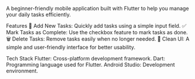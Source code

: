 A beginner-friendly mobile application built with Flutter to help you manage your daily tasks efficiently.

Features
📝 Add New Tasks: Quickly add tasks using a simple input field.
✅ Mark Tasks as Complete: Use the checkbox feature to mark tasks as done.
🗑️ Delete Tasks: Remove tasks easily when no longer needed.
🎨 Clean UI: A simple and user-friendly interface for better usability.


Tech Stack
Flutter: Cross-platform development framework.
Dart: Programming language used for Flutter.
Android Studio: Development environment.
